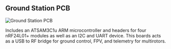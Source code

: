 ## Ground Station PCB

![Ground Station PCB](Ground%20Station.png)

Includes an ATSAM3C1u ARM microcontroller and headers for four nRF24L01+ modules as well as an I2C and UART device. This boards acts as a USB to RF bridge for ground control, FPV, and telemetry for multirotors.
